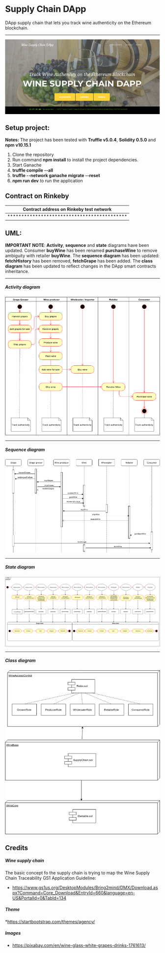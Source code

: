 # Supply Chain DApp
DApp supply chain that lets you track wine authenticity on the Ethereum blockchain.<hr />
![DApp screenshot](src/img/wineDApp.jpg?raw=true "Wine Supply Chain DApp")
## Setup project:
__Notes:__ The project has been tested with __Truffle v5.0.4__, __Solidity 0.5.0__ and __npm v10.15.1__
1. Clone the repository
2. Run command __npm install__ to install the project dependencies.
3. Start Ganache
4. __truffle compile --all__
4. __truffle --network ganache migrate --reset__
3. __npm run dev__ to run the application

## Contract on Rinkeby

| Contract address on Rinkeby test network                           | 
|--------------------------------------------------------------------|
| *******************************************                        |



## UML:
__IMPORTANT NOTE__: __Activity__, __sequence__ and __state__ diagrams have been updated.
Consumer __buyWine__ has been renamed __purchaseWine__ to remove ambiguity with retailer __buyWine__.
The __sequence diagram__ has been updated: __fetchHistory__ has been removed, __fetchGrape__ has been added. 
The __class diagram__ has been updated to reflect changes in the DApp smart contracts inheritance.

---
##### Activity diagram
![Activity diagram](UML/ACTIVITY.png?raw=true "Activity")

---
##### Sequence diagram
![Sequence diagram](UML/SEQUENCE.png?raw=true "Sequence")

---
##### State diagram
![State diagram](UML/STATE.png?raw=true "State")

---
##### Class diagram
![Class diagram](UML/CLASS.png?raw=true "Class")

## Credits
##### Wine supply chain
The basic concept fo the supply chain is trying to map the Wine Supply Chain Traceability GS1 Application Guideline:
* https://www.gs1us.org/DesktopModules/Bring2mind/DMX/Download.aspx?Command=Core_Download&EntryId=660&language=en-US&PortalId=0&TabId=134
##### Theme
*https://startbootstrap.com/themes/agency/
##### Images
* https://pixabay.com/en/wine-glass-white-grapes-drinks-1761613/